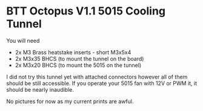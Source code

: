 # BTT Octopus V1.1 5015 Cooling Tunnel 
You will need

* 2x M3 Brass heatstake inserts - short M3x5x4
* 2x M3x35 BHCS (to mount the tunnel on the board)
* 2x M3x20 BHCS (to mount the 5015 on the tunnel)

I did not try this tunnel yet with attached connectors however all of them should be still accessible.
If you operate your 5015 fan with 12V or PWM it, it should be nearly inaudible.

No pictures for now as my current prints are awful.
